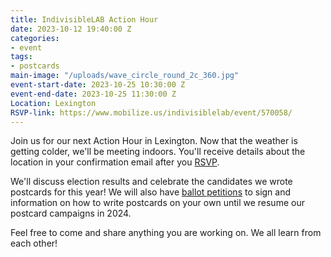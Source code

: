 ```yaml
---
title: IndivisibleLAB Action Hour
date: 2023-10-12 19:40:00 Z
categories:
- event
tags:
- postcards
main-image: "/uploads/wave_circle_round_2c_360.jpg"
event-start-date: 2023-10-25 10:30:00 Z
event-end-date: 2023-10-25 11:30:00 Z
Location: Lexington
RSVP-link: https://www.mobilize.us/indivisiblelab/event/570058/
---
```


Join us for our next Action Hour in Lexington. Now that the weather is getting colder, we'll be meeting indoors. You'll receive details about the location in your confirmation email after you [RSVP](https://www.mobilize.us/indivisiblelab/event/570058/).

We'll discuss election results and celebrate the candidates we wrote postcards for this year! We will also have [ballot petitions](https://docs.google.com/document/d/1qgYDxB6xWU57ZVpEW0Sng8xAYvXE2oday4IS-6G5zec/edit?usp=sharing) to sign and information on how to write postcards on your own until we resume our postcard campaigns in 2024.

Feel free to come and share anything you are working on. We all learn from each other!